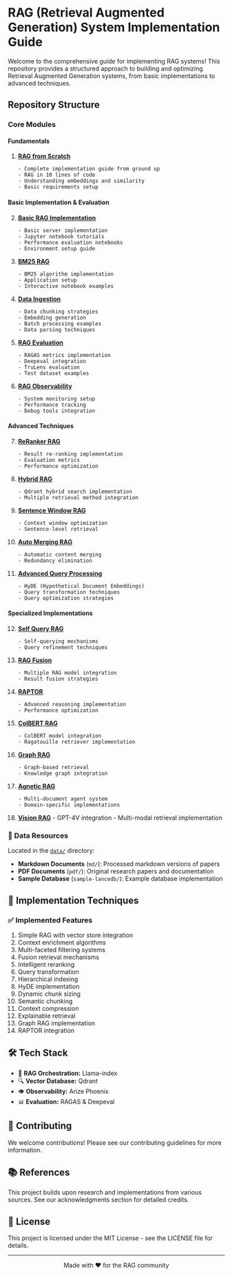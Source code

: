 # RAG (Retrieval Augmented Generation) System Implementation Guide

Welcome to the comprehensive guide for implementing RAG systems! This repository provides a structured approach to building and optimizing Retrieval Augmented Generation systems, from basic implementations to advanced techniques.

## Repository Structure

### Core Modules

#### Fundamentals

1.  [**RAG from Scratch**](./00_RAG_from_Scratch/)

        - Complete implementation guide from ground up
        - RAG in 10 lines of code
        - Understanding embeddings and similarity
        - Basic requirements setup

#### Basic Implementation & Evaluation

2.  [**Basic RAG Implementation**](./01_Basic_RAG/)

        - Basic server implementation
        - Jupyter notebook tutorials
        - Performance evaluation notebooks
        - Environment setup guide

3.  [**BM25 RAG**](./01_BM25_RAG/)

        - BM25 algorithm implementation
        - Application setup
        - Interactive notebook examples

4.  [**Data Ingestion**](./01_Data_Ingestion/)

        - Data chunking strategies
        - Embedding generation
        - Batch processing examples
        - Data parsing techniques

5.  [**RAG Evaluation**](./01_RAG_Evaluation/)

        - RAGAS metrics implementation
        - Deepeval integration
        - TruLens evaluation
        - Test dataset examples

6.  [**RAG Observability**](./01_RAG_Observability/)

        - System monitoring setup
        - Performance tracking
        - Debug tools integration

#### Advanced Techniques

7.  [**ReRanker RAG**](./02_ReRanker_RAG/)

        - Result re-ranking implementation
        - Evaluation metrics
        - Performance optimization

8.  [**Hybrid RAG**](./03_Hybrid_RAG/)

        - Qdrant hybrid search implementation
        - Multiple retrieval method integration

9.  [**Sentence Window RAG**](./04_Sentence_Window_RAG/)

        - Context window optimization
        - Sentence-level retrieval

10. [**Auto Merging RAG**](./05_Auto_Merging_RAG/)

        - Automatic content merging
        - Redundancy elimination

11. [**Advanced Query Processing**](./06_Query_Transformation_RAG/)

        - HyDE (Hypothetical Document Embeddings)
        - Query transformation techniques
        - Query optimization strategies

#### Specialized Implementations

12. [**Self Query RAG**](./07_Self_Query_RAG/)

        - Self-querying mechanisms
        - Query refinement techniques

13. [**RAG Fusion**](./08_RAG_Fusion/)

        - Multiple RAG model integration
        - Result fusion strategies

14. [**RAPTOR**](./09_RAPTOR/)

        - Advanced reasoning implementation
        - Performance optimization

15. [**ColBERT RAG**](./10_ColBERT_RAG/)

        - ColBERT model integration
        - Ragatouille retriever implementation

16. [**Graph RAG**](./11_Graph_RAG/)

        - Graph-based retrieval
        - Knowledge graph integration

17. [**Agnetic RAG**](./12_Agnetic_RAG/)

        - Multi-document agent system
        - Domain-specific implementations

18. [**Vision RAG**](./13_Vision_RAG/) - GPT-4V integration - Multi-modal retrieval implementation

### 📂 Data Resources

Located in the [`data/`](./data/) directory:

- **Markdown Documents** (`md/`): Processed markdown versions of papers
- **PDF Documents** (`pdf/`): Original research papers and documentation
- **Sample Database** (`sample-lancedb/`): Example database implementation

## 🎯 Implementation Techniques

### ✅ Implemented Features

1. Simple RAG with vector store integration
2. Context enrichment algorithms
3. Multi-faceted filtering systems
4. Fusion retrieval mechanisms
5. Intelligent reranking
6. Query transformation
7. Hierarchical indexing
8. HyDE implementation
9. Dynamic chunk sizing
10. Semantic chunking
11. Context compression
12. Explainable retrieval
13. Graph RAG implementation
14. RAPTOR integration

## 🛠️ Tech Stack

- 🦙 **RAG Orchestration:** Llama-index
- 🔍 **Vector Database:** Qdrant
- 👁️ **Observability:** Arize Phoenix
- 📊 **Evaluation:** RAGAS & Deepeval

## 🤝 Contributing

We welcome contributions! Please see our contributing guidelines for more information.

## 📚 References

This project builds upon research and implementations from various sources. See our acknowledgments section for detailed credits.

## 📝 License

This project is licensed under the MIT License - see the LICENSE file for details.

---

<div align="center">
  Made with ❤️ for the RAG community
</div>

<!-- # 🚀 RAG (Retrieval Augmented Generation) System Roadmap

Welcome to the RAG System Roadmap! RAG systems are gaining traction in natural language processing by enhancing the quality of AI responses with relevant data retrieval. This roadmap outlines the exciting journey to systematically improve a RAG system using the latest technologies, methods, and strategies.

## Tech Stack

- 🦙 **RAG Orchestration:** Llama-index
- 🔍 **Vector Database:** Qdrant
- 👁️ **Observability:** Arize Phoenix
- 📊 **Evaluation:** RAGAS & Deepeval


### Modules

| ⭐ Module Name | 📝 Description |
|-------------|-------------|
| [00_RAG_from_Scratch](./00_RAG_from_Scratch) | A comprehensive guide or approach to building RAG systems from the ground up, covering all aspects of RAG implementation. |
| [01_Basic_RAG](./01_Basic_RAG) | A fundamental implementation of retrieval-augmented generation, combining a retrieval system with a language model. |
| [01_BM25_RAG](./01_BM25_RAG) | Utilizes the BM25 algorithm for retrieval, effective for keyword-based retrieval in RAG systems. |
| [01_Data_Ingestion](./01_Data_Ingestion) | Focuses on preparing and importing data into the system, including cleaning, formatting, and indexing. |
| [01_RAG_Evaluation](./01_RAG_Evaluation) | Methods and tools to assess RAG model performance, including metrics for retrieval accuracy and generation quality. |
| [01_RAG_Observability](./01_RAG_Observability) | Techniques for monitoring and analyzing RAG system behavior in real-time, tracking performance metrics and identifying bottlenecks. |
| [02_ReRanker_RAG](./02_ReRanker_RAG) | Enhances retrieval accuracy by re-ranking initial results using a separate model or algorithm. |
| [03_Hybrid_RAG](./03_Hybrid_RAG) | Combines multiple retrieval methods to leverage their respective strengths, such as dense and sparse retrieval techniques. |
| [04_Sentence_Window_RAG](./04_Sentence_Window_RAG) | Optimizes retrieval by focusing on relevant sentence contexts instead of entire documents. |
| [05_Auto_Merging_RAG](./05_Auto_Merging_RAG) | Automates the process of combining retrieved documents or passages, reducing redundancy and creating a more coherent context. |
| [06_HyDE_RAG](./06_HyDE_RAG) | Implements Hypothetical Document Embedding to improve query understanding and retrieval relevance. |
| [06_Query_Transformation_RAG](./06_Query_Transformation_RAG) | Applies various techniques to reformulate and expand queries, improving retrieval by addressing potential mismatches. |
| [07_Self_Query_RAG](./07_Self_Query_RAG) | A sophisticated approach where the system generates and refines its own queries based on the initial user input. |
| [08_RAG_Fusion](./08_RAG_Fusion) | Integrates results from multiple RAG models or retrieval methods for more comprehensive and accurate responses. |
| [09_RAPTOR](./09_RAPTOR) | An advanced RAG model that incorporates improved reasoning capabilities. |
| [10_ColBERT_RAG](./10_ColBERT_RAG) | Utilizes the ColBERT model for dense retrieval, enabling efficient and effective retrieval through dense vector representations. |
| [11_Graph_RAG](./11_Graph_RAG) | Leverages graph-based methods for complex information retrieval, capturing relationships and connections in knowledge graphs. |
| [12_Agnetic_RAG](./12_Agnetic_RAG) | A domain-specific approach for tailored RAG implementations, adapting systems to specific use cases. |
### Data

- [data](./data/): Contains datasets and other data files used throughout the project.

## Systematically Improving RAG

To enhance the performance of our RAG system, we will focus on the following areas:

1. **Data Quality**: Ensure high-quality, diverse, and relevant data for training and retrieval.
2. **Embedding Techniques**: Experiment with different embedding models and fine-tuning approaches.
3. **Retrieval Optimization**: Improve the retrieval process using techniques like hybrid search or re-ranking.
4. **Context Window Management**: Optimize the use of context windows for more effective generation.
5. **Prompt Engineering**: Develop and refine prompts to guide the LLM effectively.
6. **Fine-tuning**: Explore domain-specific fine-tuning of the LLM when applicable.
7. **Evaluation and Metrics**: Utilize RAGAS and Deepeval to assess performance and guide improvements.
8. **Observability**: Leverage Arize Phoenix to monitor system behavior and identify areas for optimization.
9. **Iterative Testing**: Continuously test and refine the system based on real-world usage and feedback.
10. **Scalability**: Optimize the system architecture to handle increased load and data volume efficiently.


## List of RAG Techniques

1. ✅**Simple RAG**: Encode document content into a vector store for quick retrieval.
2. ✅**Context Enrichment**: Add surrounding context to each retrieved chunk.
3. ✅**Multi-faceted Filtering**: Apply various filtering techniques to refine results.
4. ✅**Fusion Retrieval**: Combine vector-based and keyword-based retrieval.
5. ✅**Intelligent Reranking**: Reassess and reorder initially retrieved documents.
6. ✅**Query Transformation**: Modify or expand the original query.
7. ✅**Hierarchical Indices**: Use summaries to identify relevant document sections.
8. ✅**Hypothetical Questions**: Transform queries into hypothetical documents (HyDE).
9. ✅**Choose Chunk Size**: Select appropriate fixed size for text chunks.
10. ✅**Semantic Chunking**: Create context-aware segments.
11. ✅**Context Compression**: Compress and extract pertinent parts of documents.
12. ✅**Explainable Retrieval**: Provide explanations for document relevance.
13. **Retrieval w/ Feedback**: Utilize user feedback to fine-tune models.
14. **Adaptive Retrieval**: Use tailored strategies for different query types.
15. **Iterative Retrieval**: Generate follow-up queries to fill information gaps.
16. **Ensemble Retrieval**: Apply different models and use voting mechanisms.
17. ✅**Graph RAG**: Retrieve entities and relationships from a knowledge graph.
18. **Multi-Modal**: Integrate models that understand different data modalities.
19. ✅**RAPTOR**: Use abstractive summarization for hierarchical context.
20. **Self RAG**: Implement multi-step processes for improved responses.
21. **Corrective RAG**: Dynamically evaluate and correct the retrieval process. -->
